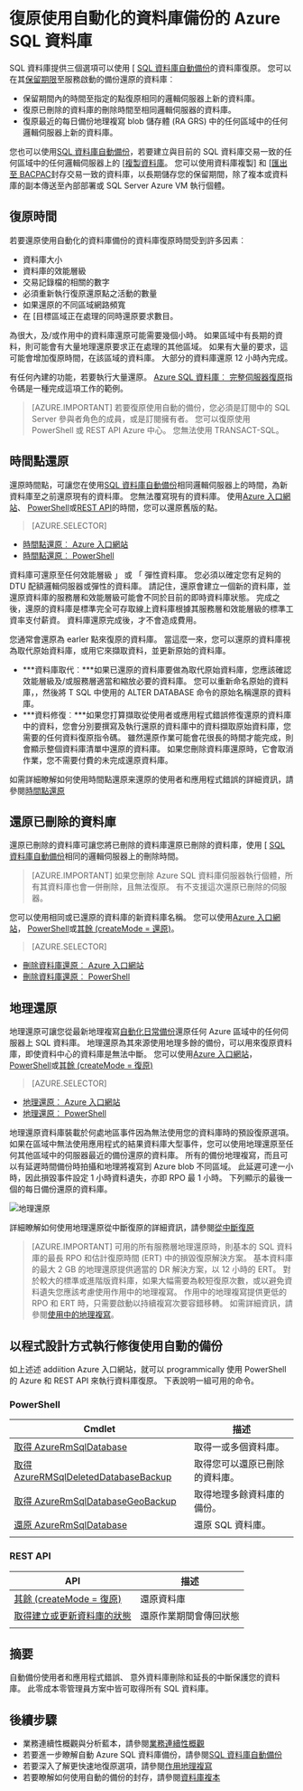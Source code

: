 <properties
   pageTitle="雲端業務連續性-還原已刪除的資料庫的 SQL 資料庫 |Microsoft Azure"
   description="瞭解時間點還原，可讓您回復 Azure SQL 資料庫到上一個點時間 （最多 35 天）。"
   services="sql-database"
   documentationCenter=""
   authors="stevestein"
   manager="jhubbard"
   editor="monicar"/>

<tags
   ms.service="sql-database"
   ms.devlang="NA"
   ms.topic="article"
   ms.tgt_pltfrm="NA"
   ms.workload="NA"
   ms.date="08/01/2016"
   ms.author="sstein"/>

# <a name="recover-an-azure-sql-database-using-automated-database-backups"></a>復原使用自動化的資料庫備份的 Azure SQL 資料庫

SQL 資料庫提供三個選項可以使用 [ [SQL 資料庫自動備份](sql-database-automated-backups.md)的資料庫復原。 您可以在其[保留期限](sql-database-service-tiers.md)至服務啟動的備份還原的資料庫︰

- 保留期間內的時間至指定的點復原相同的邏輯伺服器上新的資料庫。 
- 復原已刪除的資料庫的刪除時間至相同邏輯伺服器的資料庫。
- 復原最近的每日備份地理複寫 blob 儲存體 (RA GRS) 中的任何區域中的任何邏輯伺服器上新的資料庫。

您也可以使用[SQL 資料庫自動備份](sql-database-automated-backups.md)，若要建立與目前的 SQL 資料庫交易一致的任何區域中的任何邏輯伺服器上的 [[複製資料庫](sql-database-copy.md)。 您可以使用資料庫複製] 和 [[匯出至 BACPAC](sql-database-export.md)封存交易一致的資料庫，以長期儲存您的保留期間，除了複本或資料庫的副本傳送至內部部署或 SQL Server Azure VM 執行個體。

## <a name="recovery-time"></a>復原時間

若要還原使用自動化的資料庫備份的資料庫復原時間受到許多因素︰ 
 - 資料庫大小
 - 資料庫的效能層級
 - 交易記錄檔的相關的數字
 - 必須重新執行復原還原點之活動的數量
 - 如果還原的不同區域網路頻寬 
 - 在 [目標區域正在處理的同時還原要求數目。 
 
 為很大，及/或作用中的資料庫還原可能需要幾個小時。 如果區域中有長期的資料，則可能會有大量地理還原要求正在處理的其他區域。 如果有大量的要求，這可能會增加復原時間，在該區域的資料庫。 大部分的資料庫還原 12 小時內完成。

 有任何內建的功能，若要執行大量還原。 [Azure SQL 資料庫︰ 完整伺服器復原](https://gallery.technet.microsoft.com/Azure-SQL-Database-Full-82941666)指令碼是一種完成這項工作的範例。

> [AZURE.IMPORTANT] 若要復原使用自動的備份，您必須是訂閱中的 SQL Server 參與者角色的成員，或是訂閱擁有者。 您可以復原使用 PowerShell 或 REST API Azure 中心。 您無法使用 TRANSACT-SQL。 

## <a name="point-in-time-restore"></a>時間點還原

還原時間點，可讓您在使用[SQL 資料庫自動備份](sql-database-automated-backups.md)相同邏輯伺服器上的時間，為新資料庫至之前還原現有的資料庫。 您無法覆寫現有的資料庫。 使用[Azure 入口網站](sql-database-point-in-time-restore-portal.md)、 [PowerShell](sql-database-point-in-time-restore-powershell.md)或[REST API](https://msdn.microsoft.com/library/azure/mt163685.aspx)的時間，您可以還原舊版的點。

> [AZURE.SELECTOR]
- [時間點還原︰ Azure 入口網站](sql-database-point-in-time-restore-portal.md)
- [時間點還原︰ PowerShell](sql-database-point-in-time-restore-powershell.md)

資料庫可還原至任何效能層級 」 或 「 彈性資料庫。 您必須以確定您有足夠的 DTU 配額邏輯伺服器或彈性的資料庫。 請記住，還原會建立一個新的資料庫，並還原資料庫的服務層和效能層級可能會不同於目前的即時資料庫狀態。 完成之後，還原的資料庫是標準完全可存取線上資料庫根據其服務層和效能層級的標準工資率支付薪資。 資料庫還原完成後，才不會造成費用。

您通常會還原為 earler 點來復原的資料庫。 當這麼一來，您可以還原的資料庫視為取代原始資料庫，或用它來擷取資料，並更新原始的資料庫。 

- ***資料庫取代︰***如果已還原的資料庫要做為取代原始資料庫，您應該確認效能層級及/或服務層適當和縮放必要的資料庫。 您可以重新命名原始的資料庫，，然後將 T SQL 中使用的 ALTER DATABASE 命令的原始名稱還原的資料庫。 
- ***資料修復︰***如果您打算擷取從使用者或應用程式錯誤修復還原的資料庫中的資料，您會分別要撰寫及執行還原的資料庫中的資料擷取原始資料庫，您需要的任何資料復原指令碼。 雖然還原作業可能會花很長的時間才能完成，則會顯示整個資料庫清單中還原的資料庫。 如果您刪除資料庫還原時，它會取消作業，您不需要付費的未完成還原資料庫。 

如需詳細瞭解如何使用時間點還原来還原的使用者和應用程式錯誤的詳細資訊，請參閱[時間點還原](sql-database-recovery-using-backups.md#point-in-time-restore)

## <a name="deleted-database-restore"></a>還原已刪除的資料庫

還原已刪除的資料庫可讓您將已刪除的資料庫還原已刪除的資料庫，使用 [ [SQL 資料庫自動備份](sql-database-automated-backups.md)相同的邏輯伺服器上的刪除時間。 

> [AZURE.IMPORTANT] 如果您刪除 Azure SQL 資料庫伺服器執行個體，所有其資料庫也會一併刪除，且無法復原。 有不支援這次還原已刪除的伺服器。

您可以使用相同或已還原的資料庫的新資料庫名稱。 您可以使用[Azure 入口網站](sql-database-restore-deleted-database-portal.md)， [PowerShell](sql-database-restore-deleted-database-powershell.md)或[其餘 (createMode = 還原)](https://msdn.microsoft.com/library/azure/mt163685.aspx)。 

> [AZURE.SELECTOR]
- [刪除資料庫還原︰ Azure 入口網站](sql-database-restore-deleted-database-portal.md)
- [刪除資料庫還原︰ PowerShell](sql-database-restore-deleted-database-powershell.md)

## <a name="geo-restore"></a>地理還原

地理還原可讓您從最新地理複寫[自動化日常備份](sql-database-automated-backups.md)還原任何 Azure 區域中的任何伺服器上 SQL 資料庫。 地理還原為其來源使用地理多餘的備份，可以用來復原資料庫，即使資料中心的資料庫是無法中斷。 您可以使用[Azure 入口網站](sql-database-geo-restore-portal.md)， [PowerShell](sql-database-geo-restore-powershell.md)或[其餘 (createMode = 復原)](https://msdn.microsoft.com/library/azure/mt163685.aspx) 

> [AZURE.SELECTOR]
- [地理還原︰ Azure 入口網站](sql-database-geo-restore-portal.md)
- [地理還原︰ PowerShell](sql-database-geo-restore-powershell.md)

地理還原資料庫裝載於何處地區事件因為無法使用您的資料庫時的預設復原選項。 如果在區域中無法使用應用程式的結果資料庫大型事件，您可以使用地理還原至任何其他區域中的伺服器最近的備份還原的資料庫。 所有的備份地理複寫，而且可以有延遲時間備份時拍攝和地理將複寫到 Azure blob 不同區域。 此延遲可達一小時，因此損毀事件設定 1 小時資料遺失，亦即 RPO 最 1 小時。 下列顯示的最後一個的每日備份還原的資料庫。

![地理還原](./media/sql-database-geo-restore/geo-restore-2.png)

詳細瞭解如何使用地理還原從中斷復原的詳細資訊，請參閱[從中斷復原](sql-database-disaster-recovery.md)

> [AZURE.IMPORTANT] 可用的所有服務層地理還原時，則基本的 SQL 資料庫的最長 RPO 和估計復原時間 (ERT) 中的損毀復原解決方案。 基本資料庫的最大 2 GB 的地理還原提供適當的 DR 解決方案，以 12 小時的 ERT。 對於較大的標準或進階版資料庫，如果大幅需要為較短復原次數，或以避免資料遺失您應該考慮使用作用中的地理複寫。 作用中的地理複寫提供更低的 RPO 和 ERT 時，只需要啟動以持續複寫次要容錯移轉。 如需詳細資訊，請參閱[使用中的地理複寫](sql-database-geo-replication-overview.md)。

## <a name="programmatically-performing-recovery-using-automated-backups"></a>以程式設計方式執行修復使用自動的備份

如上述述 addiition Azure 入口網站，就可以 programmically 使用 PowerShell 的 Azure 和 REST API 來執行資料庫復原。 下表說明一組可用的命令。

### <a name="powershell"></a>PowerShell

|Cmdlet|描述|
|------|-----------|
|[取得 AzureRmSqlDatabase](https://msdn.microsoft.com/en-us/library/azure/mt603648.aspx)|取得一或多個資料庫。|
|[取得 AzureRMSqlDeletedDatabaseBackup](https://msdn.microsoft.com/en-us/library/azure/mt693387.aspx)|取得您可以還原已刪除的資料庫。|
|[取得 AzureRmSqlDatabaseGeoBackup](https://msdn.microsoft.com/library/azure/mt693388.aspx)|取得地理多餘資料庫的備份。|
|[還原 AzureRmSqlDatabase](https://msdn.microsoft.com/library/azure/mt693390.aspx)|還原 SQL 資料庫。|
||||

### <a name="rest-api"></a>REST API

|API|描述|
|---|-----------|
|[其餘 (createMode = 復原)](https://msdn.microsoft.com/library/azure/mt163685.aspx)|還原資料庫|
|[取得建立或更新資料庫的狀態](https://msdn.microsoft.com/library/azure/mt643934.aspx)|還原作業期間會傳回狀態|
||||



## <a name="summary"></a>摘要

自動備份使用者和應用程式錯誤、 意外資料庫刪除和延長的中斷保護您的資料庫。 此零成本零管理員方案中皆可取得所有 SQL 資料庫。 

## <a name="next-steps"></a>後續步驟

- 業務連續性概觀與分析藍本，請參閱[業務連續性概觀](sql-database-business-continuity.md)
- 若要進一步瞭解自動 Azure SQL 資料庫備份，請參閱[SQL 資料庫自動備份](sql-database-automated-backups.md)
- 若要深入了解更快速地復原選項，請參閱[作用地理複寫](sql-database-geo-replication-overview.md)  
- 若要瞭解如何使用自動的備份的封存，請參閱[資料庫複本](sql-database-copy.md)
